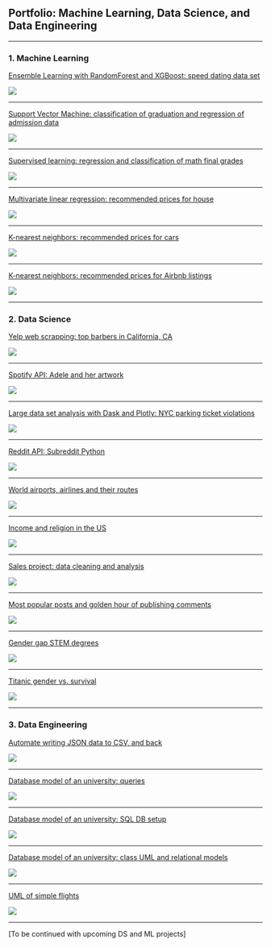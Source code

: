 ## Portfolio: Machine Learning, Data Science, and Data Engineering

---

### 1. Machine Learning

[Ensemble Learning with RandomForest and XGBoost: speed dating data set](/EL.md)

<img src="images/dating.jpg"/>

---

[Support Vector Machine: classification of graduation and regression of admission data](/svm.md)

<img src="images/uni.jpg"/>

---

[Supervised learning: regression and classification of math final grades](/studentML.md)

<img src="images/student.jpg"/>

---

[Multivariate linear regression: recommended prices for house](/houseLR.md)

<img src="images/house.jpg"/>

---
[K-nearest neighbors: recommended prices for cars](/carKNN.md)

<img src="images/car.jpg"/>

---
[K-nearest neighbors: recommended prices for Airbnb listings](/abnbKNN.md)

<img src="images/abnb.png"/>


---


### 2. Data Science

[Yelp web scrapping: top barbers in California, CA](/mimi-yelp-webScrap.md)

<img src="images/yelp.png"/>

---
[Spotify API: Adele and her artwork](/spotifyApi.md)

<img src="images/spotify.png"/>

---
[Large data set analysis with Dask and Plotly: NYC parking ticket violations](/nycParkingTickets.md)

<img src="images/new-york-city-parking-ticket.jpg"/>

---
[Reddit API: Subreddit Python](/reddit-api.md)

<img src="images/reddit.png"/>

---
[World airports, airlines and their routes](/airport.md)

<img src="images/airport.jpg"/>

---
[Income and religion in the US](/pew.md)

<img src="images/religionUs.png"/>

---
[Sales project: data cleaning and analysis](/dressSales.md)

<img src="images/dressSales.jpg"/>

---
[Most popular posts and golden hour of publishing comments](/hackerNews.md)

<img src="images/hackerNews.jpg"/>

---
[Gender gap STEM degrees](/stemDegree.md)

<img src="images/stemDegree.jpg"/>

---
[Titanic gender vs. survival](/titanic.md)

<img src="images/titanic.jpg"/>


---


### 3. Data Engineering

[Automate writing JSON data to CSV, and back](/jsonCsv.md)

<img src="images/json.png"/>

---

[Database model of an university: queries](/uniDB-queries.txt)

<img src="images/sql.png"/>

---

[Database model of an university: SQL DB setup](/uniDB-setup.txt)

<img src="images/sql.png"/>

---

[Database model of an university: class UML and relational models](/uniDB.md)

<img src="images/p1.png"/>

---
[UML of simple flights](/uml-flight.md)

<img src="images/flights.jpg"/>

---

[To be continued with upcoming DS and ML projects]
